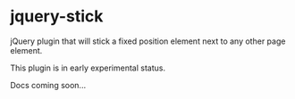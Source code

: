 # jquery-stick

jQuery plugin that will stick a fixed position element next to any other page element.

This plugin is in early experimental status.

Docs coming soon...
